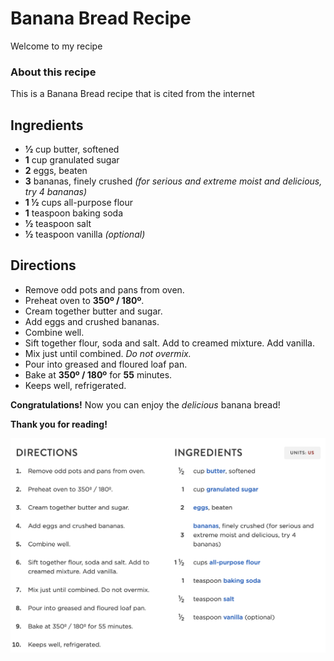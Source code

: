# Banana Bread Recipe
Welcome to my recipe

### About this recipe
This is a Banana Bread recipe that is cited from the internet


## Ingredients
- **1⁄2** cup butter, softened
- **1** cup granulated sugar
- **2** eggs, beaten
- **3** bananas, finely crushed *(for serious and extreme moist and delicious, try 4 bananas)*
- **1 1⁄2** cups all-purpose flour
- **1** teaspoon baking soda
- **1⁄2** teaspoon salt
- **1⁄2** teaspoon vanilla *(optional)*

## Directions
- Remove odd pots and pans from oven.
- Preheat oven to **350º / 180º**.
- Cream together butter and sugar.
- Add eggs and crushed bananas.
- Combine well.
- Sift together flour, soda and salt. Add to creamed mixture. Add vanilla.
- Mix just until combined. *Do not overmix.*
- Pour into greased and floured loaf pan.
- Bake at **350º / 180º** for **55** minutes.
- Keeps well, refrigerated.

**Congratulations!** Now you can enjoy the *delicious* banana bread!

**Thank you for reading!**

![Recipe Image](recipe.png)
